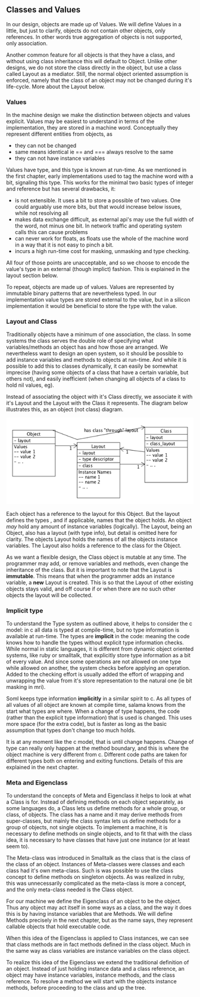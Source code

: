## Classes and Values

In our design, objects are made up of Values. We will define Values in a little, but just to clarify,
objects do not contain other objects, only references. In other words true aggregation of objects
is not supported, only association.

Another common feature for all objects is that they have a class, and without using class
inheritance this will default to Object. Unlike other designs, we do not store the class directly
in the object, but use a class called Layout as a mediator. Still, the normal object oriented
assumption is enforced, namely that the class of an object may not be changed during it's life-cycle.
More about the Layout below.

### Values

In the machine design we make the distinction between objects and values explicit.
Values may be easiest to understand in terms of the implementation, they are stored in a machine word.
Conceptually they represent different entities from objects, as

- they can not be changed
- same means identical ie == and === always resolve to the same
- they can not have instance variables

Values have type, and this type is known at run-time. As we mentioned in the first chapter,
early implementations used to tag the machine word with a bit, signaling this type.
This works for the minimal two basic types of integer and reference but has several drawbacks, it:

- is not extensible. It uses a bit to store a possible of two values. One could arguably use more
  bits, but that would increase below issues, while not resolving all
- makes  data exchange difficult, as external api's may use the full width of the word, not minus
  one bit. In network traffic and operating system calls this can cause problems
- can never work for floats, as floats use the whole of the machine word in a way that it is not
  easy to pinch a bit.
- incurs a high run-time cost for masking, unmasking and type checking.

All four of those points are unacceptable, and so we choose to encode the value's type in an
external (though implict) fashion. This is explained in the layout section below.

To repeat, objects are made up of values. Values are represented by immutable binary patterns that
are nevertheless typed. In our implementation value types are stored external to the value,
but in a silicon implementation it would be beneficial to store the type with the value.

### Layout and Class

Traditionally objects have a minimum of one association, the class. In some systems the class serves
the double role of specifying what variables/methods an object has and how those are arranged.
We nevertheless want to design an open system, so it should be possible to add instance variables
and methods to objects at run-time. And while it is possible to add this to classes dynamically,
it can easily be somewhat imprecise (having some objects of a class that have a certain variable,
but others not), and easily inefficient (when changing all objects of a class to hold nil values, eg).

Instead of associating the object with it's Class directly, we associate it with it's Layout and
the Layout with the Class it represents. The diagram below illustrates this,
as an object (not class) diagram.

![Object diagram](../../diagrams/layout.png)

Each object has a reference to the layout for this Object. But the layout defines the types
, and if applicable, names that the object holds. An object *may* hold
any amount of instance variables (logically).
The Layout, being an Object, also has a layout (with type info), but detail is omitted here for clarity.
The objects Layout holds the names of all the objects instance variables. The Layout also holds a
reference to the class for the Object.

As we want a flexible design, the Class object is mutable at any time. The programmer may add,
or remove variables and methods, even change the inheritance of the class. But it is important
to note that the Layout is **immutable**. This means that when the programmer adds an instance
variable, a **new** Layout is created. This is so that the Layout of other existing objects stays
valid, and off course if or when there are no such other objects the layout will be collected.

### Implicit type

To understand the Type system as outlined above, it helps to consider the c model: in c all data
is typed at compile-time, but no type information is available at run-time. The types are **implicit**
in the code: meaning the code knows how to handle the types without explicit type information checks.
While normal in static languages, it is different from dynamic object oriented systems, like
ruby or smalltalk, that explicitly store type information as a bit of every value.
And since some operations are not allowed on one type while
allowed on another, the system checks before applying an operation. Added to the checking effort is
usually added the effort of wrapping and unwrapping the value from it's store representation to the
natural one (ie bit masking in mri).

Soml keeps type information **implicitly** in a similar spirit to c. As all types of all values
of all object are known at compile time, salama knows from the start what types are where.
When a change of type happens, the code (rather than the explicit type information) that is
used is changed. This uses more space (for the extra code), but
is faster as long as the basic assumption that types don't change too much holds.

It is at any moment like the c model, that is until change happens. Change of type can really only
happen at the method boundary, and this is where the object machine is very different from c.
Different code paths are taken for different types both on entering and exiting functions.
Details of this are explained in the next chapter.

### Meta and Eigenclass

To understand the concepts of Meta and Eigenclass it helps to look at what a Class is for.
Instead of defining methods on each object separately, as some languages do, a Class lets
us define methods for a whole group, or class, of objects. The class has a name and it may
derive methods from super-classes, but mainly the class syntax lets us define methods for
a group of objects, not single objects. To implement a machine, it is necessary to define
methods on single objects, and to fit that with the class idea, it is necessary to have
classes that have just one instance (or at least seem to).

The Meta-class was introduced in Smalltalk as the class that is the class of the class of an object.
Instances of Meta-classes were classes and each class had it's own meta-class.
Such is was possible to use the class concept to define methods on singleton objects.
As was realized in ruby, this was unnecessarily complicated as the meta-class is more a concept,
and the only meta-class needed is the Class object.

For our machine we define the Eigenclass of an object to be the object.
Thus any object may act itself in some ways as a class, and the way it does this
is by having instance variables that are Methods. We will define Methods precisely
in the next chapter, but as the name says, they represent callable objects that hold executable code.

When this idea of the Eigenclass is applied to Class instances, we can see that class methods
are in fact methods defined in the class object. Much in the same way as class variables
are instance variables on the class object.

To realize this idea of the Eigenclass we extend the traditional definition of an object.
Instead of just holding instance data and a class reference, an object may have instance variables,
instance methods, and the class reference.
To resolve a method we will start with the objects instance methods, before proceeding to the
class and up the tree.
